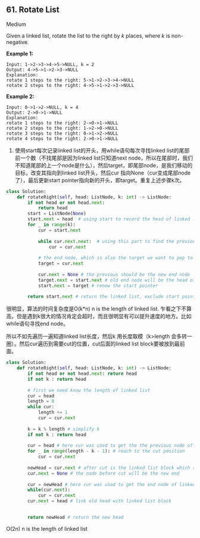 ## 61. Rotate List

Medium

Given a linked list, rotate the list to the right by *k* places, where *k* is non-negative.

**Example 1:**

```
Input: 1->2->3->4->5->NULL, k = 2
Output: 4->5->1->2->3->NULL
Explanation:
rotate 1 steps to the right: 5->1->2->3->4->NULL
rotate 2 steps to the right: 4->5->1->2->3->NULL
```

**Example 2:**

```
Input: 0->1->2->NULL, k = 4
Output: 2->0->1->NULL
Explanation:
rotate 1 steps to the right: 2->0->1->NULL
rotate 2 steps to the right: 1->2->0->NULL
rotate 3 steps to the right: 0->1->2->NULL
rotate 4 steps to the right: 2->0->1->NULL
```



1. 使用start每次记录linked list的开头，用while语句每次寻找linked list的尾部前一个数（不找尾部是因为linked list只知道next node，所以在尾部时，我们不知道尾部的上一个node是什么），然后target，即尾部node，是我们移动的目标，改变其指向到linked list开头，然后cur 指向None（cur变成尾部node了），最后更新start pointer指向新的开头，即target。重复上述步骤k次。

```python
class Solution:
    def rotateRight(self, head: ListNode, k: int) -> ListNode:
        if not head or not head.next: 
            return head
        start = ListNode(None)
        start.next = head  # using start to record the head of linked list
        for _ in range(k):
            cur = start.next
            
            while cur.next.next:  # using this part to find the previous node of end node
                cur = cur.next
                
            # the end node, which is also the target we want to pop to the head
            target = cur.next 
            
            cur.next = None # the previous should be the new end node
            target.next = start.next # old end node will be the head of list
            start.next = target # renew the start pointer
        
        return start.next # return the linked list, exclude start pointer
```

很明显，算法的时间复杂度是O(k*n) n is the length of linked list. 乍看之下不算高，但是遇到k很大的情况肯定会超时，而且很明显有可以提升速度的地方。比如while语句寻找end node。

所以不如先遍历一遍知道linked list长度，然后k 用长度取模（k>length 会多转一圈）。然后cur遍历到需要cut的位置，cut后面的linked list block要被放到最前面。

```python
class Solution:
    def rotateRight(self, head: ListNode, k: int) -> ListNode:
        if not head or not head.next: return head
        if not k : return head 
    
        # first we need know the length of linked list
        cur = head
        length = 0
        while cur:
            length += 1
            cur = cur.next
            
        k = k % length # simplify k
        if not k : return head
        
        cur = head # here cur was used to get the the previous node of NewHead
        for _ in range(length - k - 1): # reach to the cut position
            cur = cur.next
        
        newHead = cur.next # after cut is the linked list block which should be placed on in front
        cur.next = None # the node before cut will be the new end
        
        cur = newHead # here cur was used to get the end node of linked list block
        while(cur.next):
            cur = cur.next
        cur.next = head # link old head with linked list block
        

        return newHead # return the new head
```

O(2n) n is the length of linked list